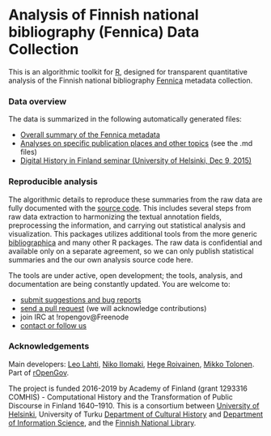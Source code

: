 Analysis of Finnish national bibliography (Fennica) Data Collection
============================================

This is an algorithmic toolkit for [R](http://r-project.org), designed for transparent quantitative analysis of the Finnish national bibliography [Fennica](http://www.kansalliskirjasto.fi/kirjastoala/fennica.html) metadata collection.


### Data overview

The data is summarized in the following automatically generated files:

 * [Overall summary of the Fennica metadata](https://github.com/rOpenGov/fennica/blob/master/inst/examples/summary.md)
 * [Analyses on specific publication places and other topics](https://github.com/rOpenGov/fennica/tree/master/inst/examples) (see the .md files)
 * [Digital History in Finland seminar (University of Helsinki, Dec 9, 2015)](https://github.com/rOpenGov/fennica/blob/master/inst/examples/20151209-HelsinkiDH.md) 



### Reproducible analysis

The algorithmic details to reproduce these summaries from the raw data
are fully documented with the [source
code](https://github.com/rOpenGov/fennica/blob/master/inst/examples/summary.md). This
includes several steps from raw data extraction to harmonizing the
textual annotation fields, preprocessing the information, and carrying
out statistical analysis and visualization. This packages utilizes
additional tools from the more generic
[bibliographica](https://github.com/rOpenGov/bibliographica) and many
other R packages. The raw data is confidential and available only on a
separate agreement, so we can only publish statistical summaries and
the our own analysis source code here.

The tools are under active, open development; the tools, analysis, and documentation are being constantly updated. You are welcome to:
  * [submit suggestions and bug reports](https://github.com/ropengov/fennica/issues)
  * [send a pull request](https://github.com/ropengov/fennica/) (we will acknowledge contributions)
  * join IRC at !ropengov@Freenode
  * [contact or follow us](http://ropengov.github.io/contribute/)


### Acknowledgements

Main developers: [Leo Lahti](https://github.com/antagomir/), [Niko Ilomaki](https://github.com/NVI/), [Hege Roivainen](hegroiva), [Mikko Tolonen](https://github.com/orgs/rOpenGov/people/tolonen). Part of [rOpenGov](http://ropengov.github.io/).  

The project is funded 2016-2019 by Academy of Finland (grant 1293316 COMHIS) - Computational History and the Transformation of Public Discourse in Finland 1640–1910. This is a consortium between [University of Helsinki](http://www.helsinki.fi/modernlanguages/), University of Turku [Department of Cultural History](http://www.utu.fi/en/units/hum/units/culturalhistory/Pages/home.aspx) and [Department of Information Science](http://www.utu.fi/fi/yksikot/sci/yksikot/it/Sivut/home.aspx), and the [Finnish National Library](https://www.kansalliskirjasto.fi/fi/projektit/comhis-computational-history-and-the-transformation-of-public-discourse-in-finland-1640).


